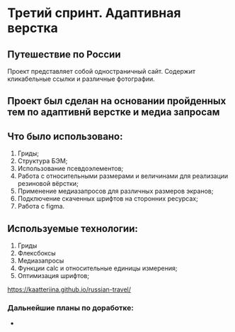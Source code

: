 # Третий спринт. Адаптивная верстка

## Путешествие по России 

Проект представляет собой одностраничный сайт. Содержит кликабельные ссылки и различные фотографии.

## Проект был сделан на основании пройденных тем по адаптивнй верстке  и медиа запросам

## Что было использовано:
1. Гриды;
2. Структура БЭМ;
3. Использование псевдоэлементов;
4. Работа с относительными размерами и величинами для реализации резиновой вёрстки;
5. Применение медиазапросов для различных размеров экранов;
6. Подключение скаченных шрифтов на сторонних ресурсах;
7. Работа с figma.

## Используемые технологии:
1. Гриды
2. Флексбоксы
3. Медиазапросы
5. Функции calc и относительные единицы измерения;
6. Оптимизация шрифтов;


https://kaatteriina.github.io/russian-travel/



### Дальнейшие планы по доработке:
-
